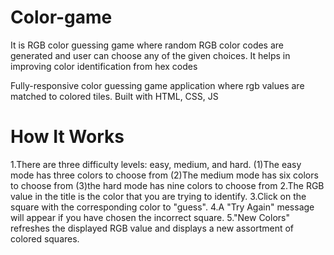 # Color-game
It is RGB color guessing game where random RGB color codes are generated and user can choose any of the given choices. It helps in improving color identification from hex codes

Fully-responsive color guessing game application where rgb values are matched to colored tiles. Built with HTML, CSS, JS

# How It Works

1.There are three difficulty levels: easy, medium, and hard.
  (1)The easy mode has three colors to choose from
  (2)The medium mode has six colors to choose from
  (3)the hard mode has nine colors to choose from
2.The RGB value in the title is the color that you are trying to identify.
3.Click on the square with the corresponding color to "guess".
4.A "Try Again" message will appear if you have chosen the incorrect square.
5."New Colors" refreshes the displayed RGB value and displays a new assortment of colored squares.

